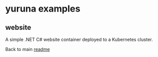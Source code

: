 # yuruna examples

## website

A simple .NET C# website container deployed to a Kubernetes cluster.

Back to main [readme](../../README.md)
